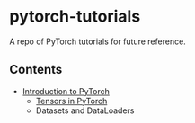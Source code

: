 # pytorch-tutorials
A repo of PyTorch tutorials for future reference.

## Contents

- [Introduction to PyTorch](/Introduction%20to%20PyTorch/)
    - [Tensors in PyTorch](/Introduction%20to%20PyTorch/Tensors.ipynb)
    - Datasets and DataLoaders